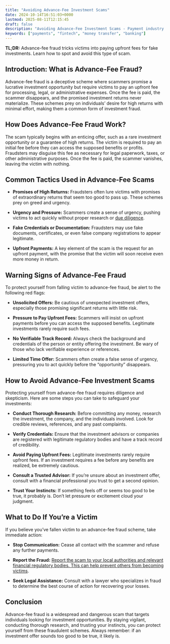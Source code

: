 ```yaml
---
title: "Avoiding Advance-Fee Investment Scams"
date: 2024-10-14T16:51:03+0000
lastmod: 2025-08-11T12:15:45
draft: false
description: "Avoiding Advance-Fee Investment Scams - Payment industry knowledge and insights"
keywords: ["payments", "fintech", "money transfer", "banking"]
---
```


**TL;DR:** Advance-fee fraud tricks victims into paying upfront fees for fake investments. Learn how to spot and avoid this type of scam.

## Introduction: What is Advance-Fee Fraud?

Advance-fee fraud is a deceptive scheme where scammers promise a lucrative investment opportunity but require victims to pay an upfront fee for processing, legal, or administrative expenses. Once the fee is paid, the scammer disappears, and the promised investment returns never materialize. These schemes prey on individuals’ desire for high returns with minimal effort, making them a common form of investment fraud.

## How Does Advance-Fee Fraud Work?

The scam typically begins with an enticing offer, such as a rare investment opportunity or a guarantee of high returns. The victim is required to pay an initial fee before they can access the supposed benefits or profits. Fraudsters may disguise this fee as necessary for legal paperwork, taxes, or other administrative purposes. Once the fee is paid, the scammer vanishes, leaving the victim with nothing.

## Common Tactics Used in Advance-Fee Scams

- **Promises of High Returns:** Fraudsters often lure victims with promises of extraordinary returns that seem too good to pass up. These schemes prey on greed and urgency.

- **Urgency and Pressure:** Scammers create a sense of urgency, pushing victims to act quickly without proper research or [due diligence](https://faisalkhanllc.xyz/resources/payments-wiki/d/due-diligence-dd-2/).

- **Fake Credentials or Documentation:** Fraudsters may use fake documents, certificates, or even false company registrations to appear legitimate.

- **Upfront Payments:** A key element of the scam is the request for an upfront payment, with the promise that the victim will soon receive even more money in return.

## Warning Signs of Advance-Fee Fraud

To protect yourself from falling victim to advance-fee fraud, be alert to the following red flags:

- **Unsolicited Offers:** Be cautious of unexpected investment offers, especially those promising significant returns with little risk.

- **Pressure to Pay Upfront Fees:** Scammers will insist on upfront payments before you can access the supposed benefits. Legitimate investments rarely require such fees.

- **No Verifiable Track Record:** Always check the background and credentials of the person or entity offering the investment. Be wary of those who lack verifiable experience or references.

- **Limited Time Offer:** Scammers often create a false sense of urgency, pressuring you to act quickly before the “opportunity” disappears.

## How to Avoid Advance-Fee Investment Scams

Protecting yourself from advance-fee fraud requires diligence and skepticism. Here are some steps you can take to safeguard your investments:

- **Conduct Thorough Research:** Before committing any money, research the investment, the company, and the individuals involved. Look for credible reviews, references, and any past complaints.

- **Verify Credentials:** Ensure that the investment advisors or companies are registered with legitimate regulatory bodies and have a track record of credibility.

- **Avoid Paying Upfront Fees:** Legitimate investments rarely require upfront fees. If an investment requires a fee before any benefits are realized, be extremely cautious.

- **Consult a Trusted Advisor:** If you’re unsure about an investment offer, consult with a financial professional you trust to get a second opinion.

- **Trust Your Instincts:** If something feels off or seems too good to be true, it probably is. Don’t let pressure or excitement cloud your judgment.

## What to Do If You’re a Victim

If you believe you’ve fallen victim to an advance-fee fraud scheme, take immediate action:

- **Stop Communication:** Cease all contact with the scammer and refuse any further payments.

- **Report the Fraud:** [Report the scam to your local authorities and relevant financial regulatory bodies. This can help prevent others from becoming victims](https://faisalkhanllc.xyz/resources/payments-wiki/f/fraud-management-systems/).

- **Seek Legal Assistance:** Consult with a lawyer who specializes in fraud to determine the best course of action for recovering your losses.

## Conclusion

Advance-fee fraud is a widespread and dangerous scam that targets individuals looking for investment opportunities. By staying vigilant, conducting thorough research, and trusting your instincts, you can protect yourself from these fraudulent schemes. Always remember: if an investment offer sounds too good to be true, it likely is.